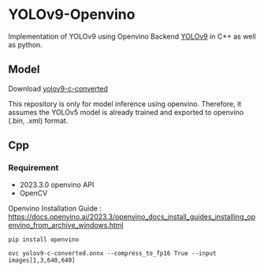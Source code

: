 # YOLOv9-Openvino

Implementation of YOLOv9 using Openvino Backend [YOLOv9](https://github.com/WongKinYiu/yolov9)  in C++ as well as python.

## Model

Download [yolov9-c-converted](https://drive.google.com/file/d/1eBs2zlPmPoa-K2N4enTG3srXmesKQyM9/view?usp=sharing)

This repository is only for model inference using openvino. Therefore, it assumes the YOLOv5 model is already trained and exported to openvino (.bin, .xml) format. 

## Cpp






### Requirement
- 2023.3.0 openvino API
- OpenCV

Openvino Installation Guide : https://docs.openvino.ai/2023.3/openvino_docs_install_guides_installing_openvino_from_archive_windows.html
``` shell
pip install openvino

ovc yolov9-c-converted.onnx --compress_to_fp16 True --input images[1,3,640,640]
```
